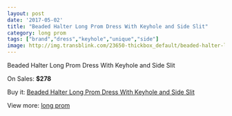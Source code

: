 ```yaml
---
layout: post
date: '2017-05-02'
title: "Beaded Halter Long Prom Dress With Keyhole and Side Slit"
category: long prom
tags: ["brand","dress","keyhole","unique","side"]
image: http://img.transblink.com/23650-thickbox_default/beaded-halter-long-prom-dress-with-keyhole-and-side-slit.jpg
---
```

Beaded Halter Long Prom Dress With Keyhole and Side Slit

On Sales: **$278**
<a href="https://www.transblink.com/en/long-prom/7494-beaded-halter-long-prom-dress-with-keyhole-and-side-slit.html"><amp-img layout="responsive" width="600" height="600" src="//img.transblink.com/23650-thickbox_default/beaded-halter-long-prom-dress-with-keyhole-and-side-slit.jpg" alt="Beaded Halter Long Prom Dress With Keyhole and Side Slit 0" /></a>
<a href="https://www.transblink.com/en/long-prom/7494-beaded-halter-long-prom-dress-with-keyhole-and-side-slit.html"><amp-img layout="responsive" width="600" height="600" src="//img.transblink.com/23652-thickbox_default/beaded-halter-long-prom-dress-with-keyhole-and-side-slit.jpg" alt="Beaded Halter Long Prom Dress With Keyhole and Side Slit 1" /></a>
<a href="https://www.transblink.com/en/long-prom/7494-beaded-halter-long-prom-dress-with-keyhole-and-side-slit.html"><amp-img layout="responsive" width="600" height="600" src="//img.transblink.com/23651-thickbox_default/beaded-halter-long-prom-dress-with-keyhole-and-side-slit.jpg" alt="Beaded Halter Long Prom Dress With Keyhole and Side Slit 2" /></a>

Buy it: [Beaded Halter Long Prom Dress With Keyhole and Side Slit](https://www.transblink.com/en/long-prom/7494-beaded-halter-long-prom-dress-with-keyhole-and-side-slit.html "Beaded Halter Long Prom Dress With Keyhole and Side Slit")

View more: [long prom](https://www.transblink.com/en/58-long-prom "long prom")